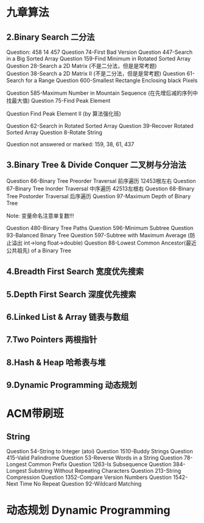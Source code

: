 # 九章算法

## 2.Binary Search 二分法

 Question: 458 14 457
 Question 74-First Bad Version
 Question 447-Search in a Big Sorted Array
 Question 159-Find Minimum in Rotated Sorted Array
 Question 28-Search a 2D Matrix (不是二分法，但是是常考题)  
 Question 38-Search a 2D Matrix II   (不是二分法，但是是常考题)
 Question 61-Search for a Range
 Question 600-Smallest Rectangle Enclosing black Pixels


 Question 585-Maximum Number in Mountain Sequence (在先增后减的序列中找最大值)
 Question 75-Find Peak Element

 Question Find Peak Element II (by 算法强化班)    

 Question 62-Search in Rotated Sorted Array
 Question 39-Recover Rotated Sorted Array
 Question 8-Rotate String

 Question not answered or marked: 159, 38, 61, 437


## 3.Binary Tree & Divide Conquer 二叉树与分治法

 Question 66-Binary Tree Preorder Traversal 前序遍历		12453根左右
 Question 67-Binary Tree Inorder Traversal 中序遍历		42513左根右
 Question 68-Binary Tree Postorder Traversal 后序遍历
 Question 97-Maximum Depth of Binary Tree

Note: 变量命名注意单复数!!!

 Question 480-Binary Tree Paths
 Question 596-Minimum Subtree 
 Question 93-Balanced Binary Tree
 Question 597-Subtree with Maximum Average 		(防止溢出 int→long float→double)
 Question 88-Lowest Common Ancestor(最近公共祖先) of a Binary Tree

## 4.Breadth First Search 宽度优先搜索 

## 5.Depth First Search 深度优先搜索

## 6.Linked List & Array 链表与数组

## 7.Two Pointers 两根指针

## 8.Hash & Heap 哈希表与堆

## 9.Dynamic Programming 动态规划


# ACM带刷班

## String
 Question 54-String to Integer (atoi)
 Question 1510-Buddy Strings
 Question 415-Valid Palindrome
 Question 53-Reverse Words in a String
 Question 78-Longest Common Prefix
 Question 1263-Is Subsequence
 Question 384-Longest Substring Without Repeating Characters
 Question 213-String Compression
 Question 1352-Compare Version Numbers
 Question 1542-Next Time No Repeat
 Question 92-Wildcard Matching

# 动态规划 Dynamic Programming	




